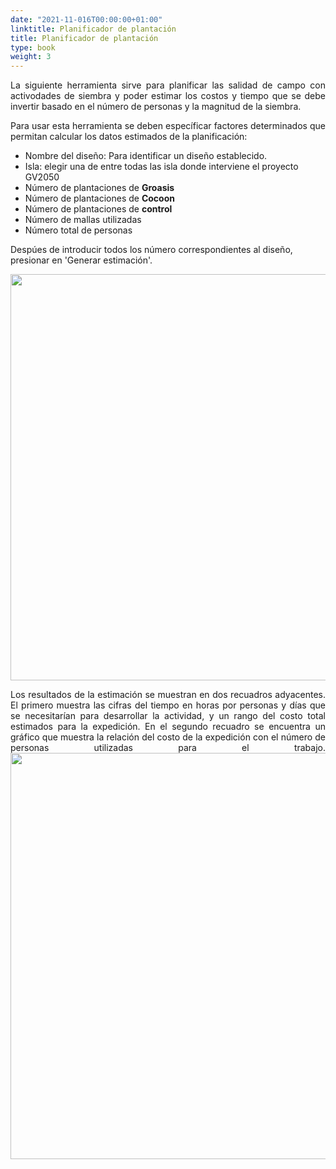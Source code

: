 ```yaml
---
date: "2021-11-016T00:00:00+01:00"
linktitle: Planificador de plantación
title: Planificador de plantación 
type: book
weight: 3
---
```


<p style='text-align:justify;'>
La siguiente herramienta sirve para planificar las salidad de campo con activodades de siembra y poder estimar los costos y tiempo que se debe invertir basado en el número de personas y la magnitud de la siembra.

<p style='text-align:justify;'>
Para usar esta herramienta se deben específicar factores determinados que permitan calcular los datos estimados de la planificación:
</p>

+ Nombre del diseño: Para identificar un diseño establecido.
+ Isla: elegir una de entre todas las isla donde interviene el proyecto GV2050
+ Número de plantaciones de **Groasis**
+ Número de plantaciones de **Cocoon**
+ Número de plantaciones de **control**
+ Número de mallas utilizadas
+ Número total de personas

Despúes de introducir todos los número correspondientes al diseño, presionar en 'Generar estimación'.

<img src="/resources/hd_restor/Fig10_Restor.png" width='650'/>

<p style='text-align:justify;'>
Los resultados de la estimación se muestran en dos recuadros adyacentes.
El primero muestra las cifras del tiempo en horas por personas y días que se necesitarían para desarrollar la actividad, y un rango del costo total estimados para la expedición.
En el segundo recuadro se encuentra un gráfico que muestra la relación del costo de la expedición con el número de personas utilizadas para el trabajo.

<img src="/resources/hd_restor/Fig11_Restor.png" width='650'/>



















